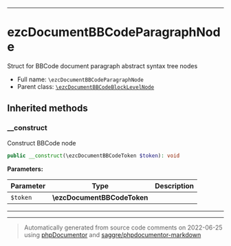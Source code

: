 ***

# ezcDocumentBBCodeParagraphNode

Struct for BBCode document paragraph abstract syntax tree nodes



* Full name: `\ezcDocumentBBCodeParagraphNode`
* Parent class: [`\ezcDocumentBBCodeBlockLevelNode`](./ezcDocumentBBCodeBlockLevelNode.md)






## Inherited methods


### __construct

Construct BBCode node

```php
public __construct(\ezcDocumentBBCodeToken $token): void
```








**Parameters:**

| Parameter | Type | Description |
|-----------|------|-------------|
| `$token` | **\ezcDocumentBBCodeToken** |  |




***


***
> Automatically generated from source code comments on 2022-06-25 using [phpDocumentor](http://www.phpdoc.org/) and [saggre/phpdocumentor-markdown](https://github.com/Saggre/phpDocumentor-markdown)

